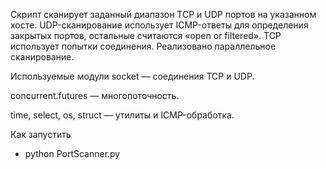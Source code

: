 Скрипт сканирует заданный диапазон TCP и UDP портов на указанном хосте.
UDP-сканирование использует ICMP-ответы для определения закрытых портов, 
остальные считаются «open or filtered». TCP использует попытки соединения. 
Реализовано параллельное сканирование.

 Используемые модули
socket — соединения TCP и UDP.

concurrent.futures — многопоточность.

time, select, os, struct — утилиты и ICMP-обработка.

Как запустить
- python PortScanner.py
